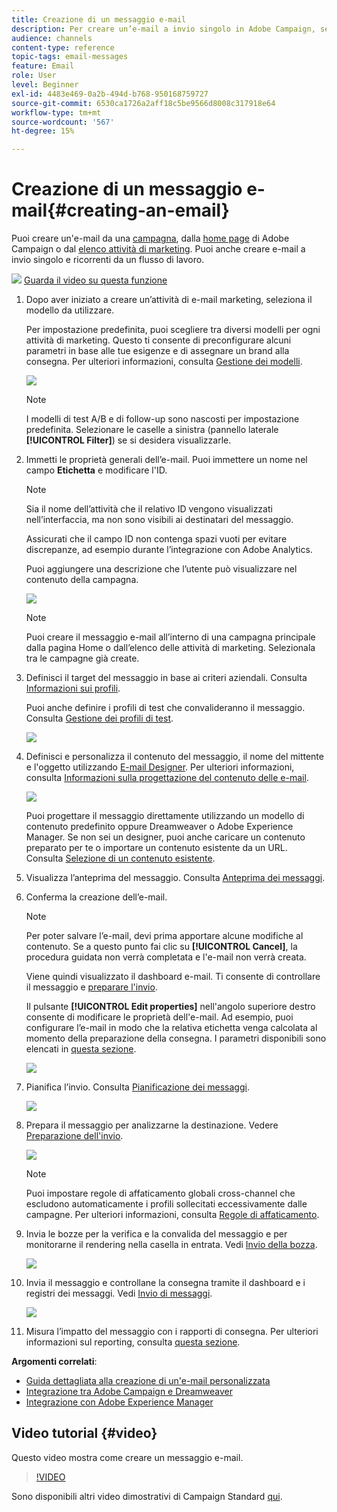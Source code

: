 ```yaml
---
title: Creazione di un messaggio e-mail
description: Per creare un’e-mail a invio singolo in Adobe Campaign, segui la procedura riportata di seguito.
audience: channels
content-type: reference
topic-tags: email-messages
feature: Email
role: User
level: Beginner
exl-id: 4483e469-0a2b-494d-b768-950168759727
source-git-commit: 6530ca1726a2aff18c5be9566d8008c317918e64
workflow-type: tm+mt
source-wordcount: '567'
ht-degree: 15%

---
```


# Creazione di un messaggio e-mail{#creating-an-email}

Puoi creare un&#39;e-mail da una [campagna](../../start/using/marketing-activities.md#creating-a-marketing-activity), dalla [home page](../../start/using/interface-description.md#home-page) di Adobe Campaign o dal [elenco attività di marketing](../../start/using/marketing-activities.md#about-marketing-activities). Puoi anche creare e-mail a invio singolo e ricorrenti da un flusso di lavoro.

![](assets/do-not-localize/how-to-video.png) [Guarda il video su questa funzione](#video)

1. Dopo aver iniziato a creare un’attività di e-mail marketing, seleziona il modello da utilizzare.

   Per impostazione predefinita, puoi scegliere tra diversi modelli per ogni attività di marketing. Questo ti consente di preconfigurare alcuni parametri in base alle tue esigenze e di assegnare un brand alla consegna. Per ulteriori informazioni, consulta [Gestione dei modelli](../../start/using/marketing-activity-templates.md).

   ![](assets/email_creation_1.png)

   >[!NOTE]
   >
   >I modelli di test A/B e di follow-up sono nascosti per impostazione predefinita. Selezionare le caselle a sinistra (pannello laterale **[!UICONTROL Filter]**) se si desidera visualizzarle.

1. Immetti le proprietà generali dell’e-mail. Puoi immettere un nome nel campo **Etichetta** e modificare l&#39;ID.

   >[!NOTE]
   >
   >Sia il nome dell’attività che il relativo ID vengono visualizzati nell’interfaccia, ma non sono visibili ai destinatari del messaggio.
   >
   >Assicurati che il campo ID non contenga spazi vuoti per evitare discrepanze, ad esempio durante l’integrazione con Adobe Analytics.

   Puoi aggiungere una descrizione che l’utente può visualizzare nel contenuto della campagna.

   ![](assets/email_creation_2.png)

   >[!NOTE]
   >
   >Puoi creare il messaggio e-mail all’interno di una campagna principale dalla pagina Home o dall’elenco delle attività di marketing. Selezionala tra le campagne già create.

1. Definisci il target del messaggio in base ai criteri aziendali. Consulta [Informazioni sui profili](../../audiences/using/about-profiles.md).

   Puoi anche definire i profili di test che convalideranno il messaggio. Consulta [Gestione dei profili di test](../../audiences/using/managing-test-profiles.md).

   ![](assets/email_creation_3.png)

1. Definisci e personalizza il contenuto del messaggio, il nome del mittente e l&#39;oggetto utilizzando [E-mail Designer](../../designing/using/designing-content-in-adobe-campaign.md). Per ulteriori informazioni, consulta [Informazioni sulla progettazione del contenuto delle e-mail](../../designing/using/designing-content-in-adobe-campaign.md).

   ![](assets/email_creation_4.png)

   Puoi progettare il messaggio direttamente utilizzando un modello di contenuto predefinito oppure Dreamweaver o Adobe Experience Manager. Se non sei un designer, puoi anche caricare un contenuto preparato per te o importare un contenuto esistente da un URL. Consulta [Selezione di un contenuto esistente](../../designing/using/using-existing-content.md).

1. Visualizza l’anteprima del messaggio. Consulta [Anteprima dei messaggi](../../sending/using/previewing-messages.md).
1. Conferma la creazione dell’e-mail.

   >[!NOTE]
   >
   >Per poter salvare l’e-mail, devi prima apportare alcune modifiche al contenuto. Se a questo punto fai clic su **[!UICONTROL Cancel]**, la procedura guidata non verrà completata e l&#39;e-mail non verrà creata.

   Viene quindi visualizzato il dashboard e-mail. Ti consente di controllare il messaggio e [preparare l&#39;invio](../../sending/using/preparing-the-send.md).

   Il pulsante **[!UICONTROL Edit properties]** nell&#39;angolo superiore destro consente di modificare le proprietà dell&#39;e-mail. Ad esempio, puoi configurare l’e-mail in modo che la relativa etichetta venga calcolata al momento della preparazione della consegna.  I parametri disponibili sono elencati in [questa sezione](../../administration/using/configuring-email-channel.md#list-of-email-properties).

   ![](assets/delivery_dashboard_2.png)

1. Pianifica l’invio. Consulta [Pianificazione dei messaggi](../../sending/using/about-scheduling-messages.md).

   ![](assets/delivery_planning.png)

1. Prepara il messaggio per analizzarne la destinazione. Vedere [Preparazione dell&#39;invio](../../sending/using/confirming-the-send.md).

   ![](assets/preparing_delivery_2.png)

   >[!NOTE]
   >
   >Puoi impostare regole di affaticamento globali cross-channel che escludono automaticamente i profili sollecitati eccessivamente dalle campagne. Per ulteriori informazioni, consulta [Regole di affaticamento](../../sending/using/fatigue-rules.md).

1. Invia le bozze per la verifica e la convalida del messaggio e per monitorarne il rendering nella casella in entrata. Vedi [Invio della bozza](../../sending/using/sending-proofs.md).

   ![](assets/bat_select.png)

1. Invia il messaggio e controllane la consegna tramite il dashboard e i registri dei messaggi. Vedi [Invio di messaggi](../../sending/using/confirming-the-send.md).

   ![](assets/confirm_delivery.png)

1. Misura l’impatto del messaggio con i rapporti di consegna. Per ulteriori informazioni sul reporting, consulta [questa sezione](../../reporting/using/about-dynamic-reports.md).

**Argomenti correlati**:

* [Guida dettagliata alla creazione di un&#39;e-mail personalizzata](../../channels/using/key-steps-to-send-a-message.md)
* [Integrazione tra Adobe Campaign e Dreamweaver](../../designing/using/using-integrations.md#editing-content-in-dreamweaver)
* [Integrazione con Adobe Experience Manager](../../integrating/using/integrating-with-experience-manager.md)

## Video tutorial {#video}

Questo video mostra come creare un messaggio e-mail.

>[!VIDEO](https://video.tv.adobe.com/v/329904?quality=12&captions=ita)

Sono disponibili altri video dimostrativi di Campaign Standard [qui](https://experienceleague.adobe.com/docs/campaign-standard-learn/tutorials/overview.html?lang=it).
